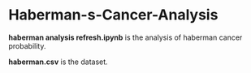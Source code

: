 # Haberman-s-Cancer-Analysis

<b>haberman analysis refresh.ipynb</b> is the analysis of haberman cancer probability.<br>


<b>haberman.csv</b> is the dataset.
